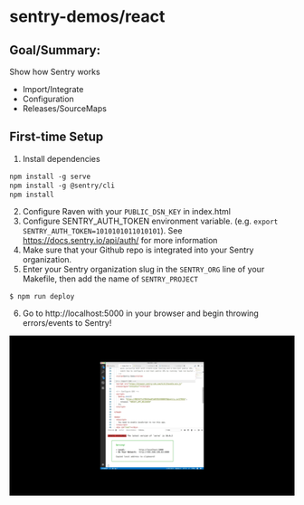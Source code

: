 # sentry-demos/react

## Goal/Summary:
Show how Sentry works
- Import/Integrate
- Configuration
- Releases/SourceMaps

## First-time Setup
1. Install dependencies
```
npm install -g serve
npm install -g @sentry/cli
npm install
```

2. Configure Raven with your `PUBLIC_DSN_KEY` in index.html
3. Configure SENTRY_AUTH_TOKEN environment variable. (e.g. `export SENTRY_AUTH_TOKEN=1010101011010101`). See https://docs.sentry.io/api/auth/ for more information
4. Make sure that your Github repo is integrated into your Sentry organization.
5. Enter your Sentry organization slug in the `SENTRY_ORG` line of your Makefile,
then add the name of `SENTRY_PROJECT`

```
$ npm run deploy
```
6. Go to http://localhost:5000 in your browser and begin throwing errors/events to Sentry!

![Alt Text](demo.gif)

